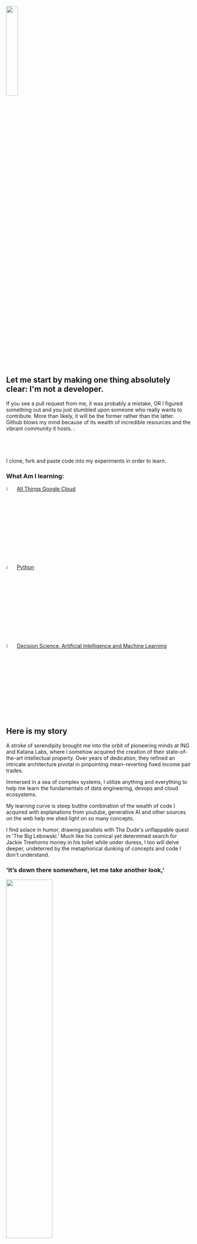 <img src="https://media.giphy.com/media/qsG9kDQCJYuiO9JOtS/giphy.gif" width="25%">




## Let me start by making one thing absolutely clear: I'm not a developer.
If you see a pull request from me, it was probably a mistake, OR I figured something out and you just stumbled upon someone who really wants to contribute. More than likely, it will be the former rather than the latter. <br> Github blows my mind because of its wealth of incredible resources and the vibrant community it hosts. <img src="https://media.giphy.com/media/v1.Y2lkPTc5MGI3NjExaHJ0ZTA5bDI3bjhzbXI5a2c2cXB1dDlsaThjbHdzbm9sdGk5bWFmZSZlcD12MV9pbnRlcm5hbF9naWZfYnlfaWQmY3Q9cw/TBf2czxR420jCORE0o/giphy.gif" width="2%"> <br> I clone, fork and paste code into my experiments in order to learn.
 

### What Am I learning:<br>
 <img src="https://media.giphy.com/media/v1.Y2lkPTc5MGI3NjExYTluenh0Z2d1dG9zMjFncTN5ZG94MGRibTB3cTdmOXIzYmd0dzVveCZlcD12MV9pbnRlcm5hbF9naWZfYnlfaWQmY3Q9cw/LpvRzoMpaL4FZkdXzM/giphy.gif" width="5%"> [All Things Google Cloud](https://www.credential.net/d704cea3-c104-4441-a13d-e6154ca5d750?utm_medium=profile&utm_source=linktree&utm_campaign=google%20cloud%20certification)

<img src="https://media.giphy.com/media/UtEd87cLAH789bR5sk/giphy.gif" width="5%"> [Python](https://automatetheboringstuff.com/)

<img src="https://media.giphy.com/media/GrPgFtvyLlgElFiO7m/giphy.gif" width="5%"> [Decision Science, Artificial Intelligence and Machine Learning](https://onlineexeced.mccombs.utexas.edu/online-ai-machine-learning-course)

## Here is my story<br>
<p>A stroke of serendipity brought me into the orbit of pioneering minds at ING and Katana Labs, where I somehow acquired the creation of their state-of-the-art intellectual property. Over years of dedication, they refined an intricate architecture pivotal in pinpointing mean-reverting fixed income pair trades.<p>Immersed in a sea of complex systems, I utilize anything and everything to help me learn the fundamentals of data engineering, devops and cloud ecosystems.</p>My learning curve is steep butthe combination of the wealth of code I acquired with explanations from youtube, generative AI and other sources on the web help me shed light on so many concepts.</p> <p>I find solace in humor, drawing parallels with The Dude's unflappable quest in 'The Big Lebowski.' Much like his comical yet determined search for Jackie Treehorns money in his toilet while under duress, I too will delve deeper, undeterred by the metaphorical dunking of concepts and code I don't understand.</p>

### 'It’s down there somewhere, let me take another look,'


<img src="https://github.com/thecatfix/gifs/blob/main/wheresthemoneylebowski.gif" width="50%">

### Posts From The Soggy Blog 
<!-- BLOG-POST-LIST:START -->
 - [Answers about the impact of the corporate sector purchase program using claude.ai](https://www.catfix.biz/posts/claude-s-answers-to-my-cspp-questions)
 - [Leverage Your Network](https://www.catfix.biz/posts/leverage-your-network)
 - [What&#39;s the difference between .com, .org, .io, .ai](https://www.catfix.biz/posts/what-s-the-difference-between-com-org-io-ai)
 - [Hey Siri....what&#39;s an epiphany](https://www.catfix.biz/posts/hey-siri-what-s-an-epiphany)
 - [Getting The Message](https://www.catfix.biz/posts/getting-the-message)<!-- BLOG-POST-LIST:END -->
